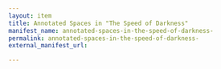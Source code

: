 ```yaml
---
layout: item
title: Annotated Spaces in "The Speed of Darkness"
manifest_name: annotated-spaces-in-the-speed-of-darkness-
permalink: annotated-spaces-in-the-speed-of-darkness-
external_manifest_url: 

---
```

<!-- Add an essay or interpretive material below this line,
using HTML or markdown.  Do not modify this file above this line -->

